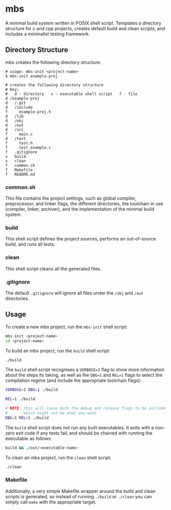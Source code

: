 # mbs

A minimal build system written in POSIX shell script. Templates a directory
structure for c and cpp projects, creates default build and clean scripts,
and includes a minimalist testing framework.

## Directory Structure

mbs creates the following directory structure:
```text
# usage: mbs-init <project-name>
$ mbs-init example-proj

# creates the following directory structure
# Key:
#   d - directory   x - executable shell script   f - file
d /example-proj
d   /.git
d   /include
f     example-proj.h
d   /lib
d   /obj
d   /out
d   /src
f     main.c
d   /test
f     test.h
f     test_example.c
f   .gitignore
x   build
x   clean
f   common.sh
f   Makefile
f   README.md
```

### common.sh

This file contains the project settings, such as global compiler, preprocessor,
and linker flags, the different directories, the toolchain in use (compiler, 
linker, archiver), and the implementation of the minimal build system.

### build

This shell script defines the project sources, performs an out-of-source build,
and runs all tests.

### clean

This shell script cleans all the generated files.

### .gitignore

The default `.gitignore` will ignore all files under the `/obj` and `/out`
directories.

## Usage

To create a new mbs project, run the `mbs-init` shell script:
```sh
mbs-init <project-name>
cd <project-name>
```

To build an mbs project, run the `build` shell script:
```sh
./build
```

The `build` shell script recognises a `VERBOSE=1` flag to show more information
about the steps its taking, as well as the `DBG=1` and `REL=1` flags to select
the compilation regime (and include the appropriate toolchain flags):
```sh
VERBOSE=1 DBG=1 ./build

REL=1 ./build

# NOTE: this will cause both the debug and release flags to be included,
#       which might not be what you want
DBG=1 REL=1 ./build
```

The `build` shell script does not run any built executables. It exits with a
non-zero exit code if any tests fail, and should be chained with running the
executable as follows:
```sh
build && ./out/<executable-name>
```

To clean an mbs project, run the `clean` shell script:
```sh
./clean
```

### Makefile
Additionally, a very simple Makefile wrapper around the build and clean scripts
is generated, so instead of running `./build` or `./clean` you can simply call
`make` with the appropriate target.

